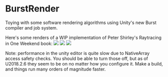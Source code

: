 # BurstRender
Toying with some software rendering algorithms using Unity's new Burst compiler and job system.

Here's some renders of a WIP implementation of Peter Shirley's Raytracing in One Weekend book:
![](https://i.imgur.com/E53G6uu.jpeg)
![](https://i.imgur.com/F5gRFub.jpeg)
![](https://i.imgur.com/CpmjLDv.jpeg)

Note: performance in the unity editor is quite slow due to NativeArray access safety checks. You should be able to turn those off, but as of U2018.2.6 they seem to be on no matter how you configure it. Make a build, and things run many orders of magnitude faster.
